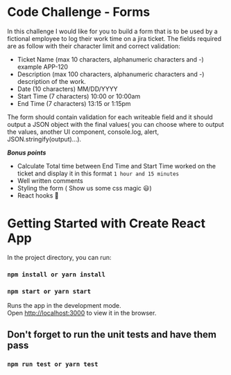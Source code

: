 # Code Challenge - Forms

In this challenge I would like for you to build a form that is to be used by a fictional employee to log their work time on a jira ticket. The fields required are as follow with their character limit and correct validation:

- Ticket Name (max 10 characters, alphanumeric characters and -) example APP-120
- Description (max 100 characters, alphanumeric characters and -) description of the work.
- Date (10 characters) MM/DD/YYYY
- Start Time (7 characters) 10:00 or 10:00am
- End Time (7 characters) 13:15 or 1:15pm

The form should contain validation for each writeable field and it should output a JSON object with the final values( you can choose where to output the values, another UI component, console.log, alert, JSON.stringify(output)...).

***Bonus points***

- Calculate Total time between End Time and Start Time worked on the ticket and display it in this format `1 hour and 15 minutes` 
- Well written comments
- Styling the form ( Show us some css magic :smiley:) 
- React hooks :rocket:

# Getting Started with Create React App

In the project directory, you can run:

### `npm install or yarn install`
### `npm start or yarn start`

Runs the app in the development mode.\
Open [http://localhost:3000](http://localhost:3000) to view it in the browser.

## Don't forget to run the unit tests and have them pass

### `npm run test or yarn test`



